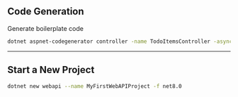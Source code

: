 ## Code Generation

Generate boilerplate code

```bash
dotnet aspnet-codegenerator controller -name TodoItemsController -async -api -m TodoItem -dc TodoContext -outDir Controllers
```

---
## Start a New Project

```bash
dotnet new webapi --name MyFirstWebAPIProject -f net8.0
```
